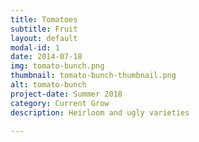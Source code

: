 ```yaml
---
title: Tomatoes
subtitle: Fruit
layout: default
modal-id: 1
date: 2014-07-18
img: tomato-bunch.png
thumbnail: tomato-bunch-thumbnail.png
alt: tomato-bunch
project-date: Summer 2018
category: Current Grow
description: Heirloom and ugly varieties

---
```

